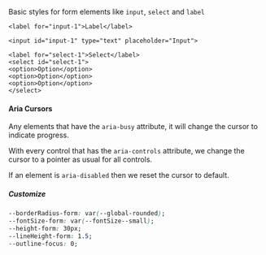 Basic styles for form elements like `input`, `select` and `label`

```example:html
<label for="input-1">Label</label>

<input id="input-1" type="text" placeholder="Input">

<label for="select-1">Select</label>
<select id="select-1">
<option>Option</option>
<option>Option</option>
<option>Option</option>
</select>
```

#### Aria Cursors

Any elements that have the `aria-busy` attribute, it will change the cursor to indicate progress.

With every control that has the `aria-controls` attribute, we change the cursor to a pointer as usual for all controls.

If an element is `aria-disabled` then we reset the cursor to default.


##### Customize

```css
--borderRadius-form: var(--global-rounded);
--fontSize-form: var(--fontSize--small);
--height-form: 30px;
--lineHeight-form: 1.5;
--outline-focus: 0;
```
